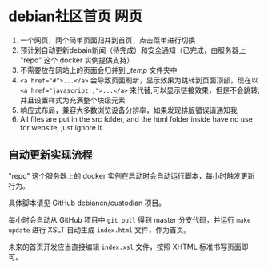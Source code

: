 # debian社区首页 网页

1. 一个网页，两个简单页面归并到首页，点击菜单进行切换 
2. 预计划自动更新debain新闻（待完成）和安全通知（已完成，由服务器上 "repo" 这个 docker 实例提供支持）
3. 不需要放在网站上的页面会归并到 *_temp* 文件夹中
4. `<a href="#">...</a>` 会导致页面刷新，显示效果为跳转到页面顶部，现在以 `<a href="javascript:;">...</a>` 来代替,可以显示链接效果，但是不会跳转, 并且设置样式为充满整个块级元素
5. 响应式布局，兼容大多数浏览设备分辨率，如果发现排版错误请通知我
6. All files are put in the src folder, and the html folder inside have no use for website, just ignore it.

## 自动更新实现流程

"repo" 这个服务器上的 docker 实例在启动时会自动运行脚本，每小时触发更新行为。

具体脚本请见 GitHub debiancn/custodian 项目。

每小时会自动从 GitHub 项目中 `git pull` 得到 master 分支代码，并运行 `make update`
进行 XSLT 自动生成 `index.html` 文件，作为首页。

未来的首页开发应当直接编辑 `index.xsl` 文件，按照 XHTML 标准书写页面即可。
